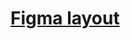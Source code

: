 # [Figma layout](https://www.figma.com/file/cyOuCcxqhxwqCrillGbcFm/Cyberpunk?type=design&node-id=0-1&mode=design)
